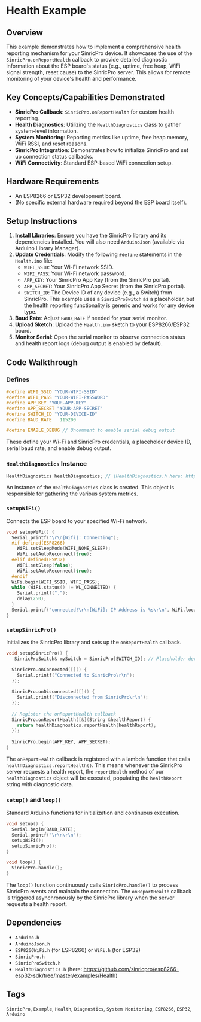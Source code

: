 # Health Example

## Overview
This example demonstrates how to implement a comprehensive health reporting mechanism for your SinricPro device. It showcases the use of the `SinricPro.onReportHealth` callback to provide detailed diagnostic information about the ESP board's status (e.g., uptime, free heap, WiFi signal strength, reset cause) to the SinricPro server. This allows for remote monitoring of your device's health and performance.

## Key Concepts/Capabilities Demonstrated
*   **SinricPro Callback**: `SinricPro.onReportHealth` for custom health reporting.
*   **Health Diagnostics**: Utilizing the `HealthDiagnostics` class to gather system-level information.
*   **System Monitoring**: Reporting metrics like uptime, free heap memory, WiFi RSSI, and reset reasons.
*   **SinricPro Integration**: Demonstrates how to initialize SinricPro and set up connection status callbacks.
*   **WiFi Connectivity**: Standard ESP-based WiFi connection setup.

## Hardware Requirements
*   An ESP8266 or ESP32 development board.
*   (No specific external hardware required beyond the ESP board itself).

## Setup Instructions
1.  **Install Libraries**: Ensure you have the SinricPro library and its dependencies installed. You will also need `ArduinoJson` (available via Arduino Library Manager).
2.  **Update Credentials**: Modify the following `#define` statements in the `Health.ino` file:
    *   `WIFI_SSID`: Your Wi-Fi network SSID.
    *   `WIFI_PASS`: Your Wi-Fi network password.
    *   `APP_KEY`: Your SinricPro App Key (from the SinricPro portal).
    *   `APP_SECRET`: Your SinricPro App Secret (from the SinricPro portal).
    *   `SWITCH_ID`: The Device ID of any device (e.g., a Switch) from SinricPro. This example uses a `SinricProSwitch` as a placeholder, but the health reporting functionality is generic and works for any device type.
3.  **Baud Rate**: Adjust `BAUD_RATE` if needed for your serial monitor.
4.  **Upload Sketch**: Upload the `Health.ino` sketch to your ESP8266/ESP32 board.
5.  **Monitor Serial**: Open the serial monitor to observe connection status and health report logs (debug output is enabled by default).

## Code Walkthrough

### Defines
```cpp
#define WIFI_SSID "YOUR-WIFI-SSID"
#define WIFI_PASS "YOUR-WIFI-PASSWORD"
#define APP_KEY "YOUR-APP-KEY"        
#define APP_SECRET "YOUR-APP-SECRET"  
#define SWITCH_ID "YOUR-DEVICE-ID"    
#define BAUD_RATE   115200             

#define ENABLE_DEBUG // Uncomment to enable serial debug output
```
These define your Wi-Fi and SinricPro credentials, a placeholder device ID, serial baud rate, and enable debug output.

### `HealthDiagnostics` Instance
```cpp
HealthDiagnostics healthDiagnostics; // (HealthDiagnostics.h here: https://github.com/sinricpro/esp8266-esp32-sdk/tree/master/examples/Health)
```
An instance of the `HealthDiagnostics` class is created. This object is responsible for gathering the various system metrics.

### `setupWiFi()`
Connects the ESP board to your specified Wi-Fi network.
```cpp
void setupWiFi() {
  Serial.printf("\r\n[Wifi]: Connecting");
  #if defined(ESP8266)
    WiFi.setSleepMode(WIFI_NONE_SLEEP);
    WiFi.setAutoReconnect(true);
  #elif defined(ESP32) 
    WiFi.setSleep(false);
    WiFi.setAutoReconnect(true);
  #endif
  WiFi.begin(WIFI_SSID, WIFI_PASS);
  while (WiFi.status() != WL_CONNECTED) {
    Serial.printf(".");
    delay(250);
  }
  Serial.printf("connected!\r\n[WiFi]: IP-Address is %s\r\n", WiFi.localIP().toString().c_str());
}
```

### `setupSinricPro()`
Initializes the SinricPro library and sets up the `onReportHealth` callback.
```cpp
void setupSinricPro() {
   SinricProSwitch& mySwitch = SinricPro[SWITCH_ID]; // Placeholder device

  SinricPro.onConnected([]() {
    Serial.printf("Connected to SinricPro\r\n");
  });
  
  SinricPro.onDisconnected([]() {
    Serial.printf("Disconnected from SinricPro\r\n");
  });
  
  // Register the onReportHealth callback
  SinricPro.onReportHealth([&](String &healthReport) {
    return healthDiagnostics.reportHealth(healthReport);
  });  
  
  SinricPro.begin(APP_KEY, APP_SECRET);
}
```
The `onReportHealth` callback is registered with a lambda function that calls `healthDiagnostics.reportHealth()`. This means whenever the SinricPro server requests a health report, the `reportHealth` method of our `healthDiagnostics` object will be executed, populating the `healthReport` string with diagnostic data.

### `setup()` and `loop()`
Standard Arduino functions for initialization and continuous execution.
```cpp
void setup() {
  Serial.begin(BAUD_RATE);
  Serial.printf("\r\n\r\n");
  setupWiFi();
  setupSinricPro();
}

void loop() {
  SinricPro.handle();
}
```
The `loop()` function continuously calls `SinricPro.handle()` to process SinricPro events and maintain the connection. The `onReportHealth` callback is triggered asynchronously by the SinricPro library when the server requests a health report.

## Dependencies
*   `Arduino.h`
*   `ArduinoJson.h`
*   `ESP8266WiFi.h` (for ESP8266) or `WiFi.h` (for ESP32)
*   `SinricPro.h`
*   `SinricProSwitch.h`
*   `HealthDiagnostics.h` (here: https://github.com/sinricpro/esp8266-esp32-sdk/tree/master/examples/Health)

## Tags
`SinricPro`, `Example`, `Health`, `Diagnostics`, `System Monitoring`, `ESP8266`, `ESP32`, `Arduino`
